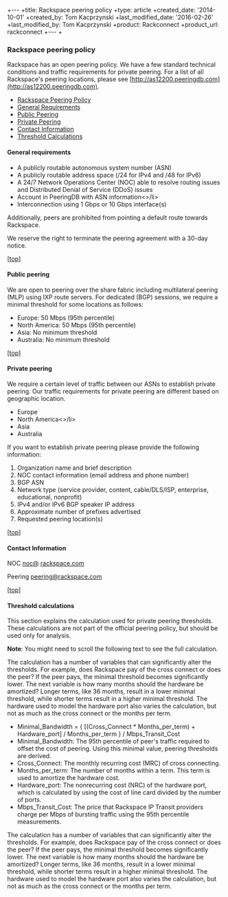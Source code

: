 +---
+title: Rackspace peering policy
+type: article
+created_date: '2014-10-01'
+created_by: Tom Kacprzynski
+last_modified_date: '2016-02-26'
+last_modified_by: Tom Kacprzynski
+product: Rackconnect
+product_url: rackconnect
+---
+


###  Rackspace peering policy

Rackspace has an open peering policy. We have a few standard technical conditions and traffic requirements for private peering. For a list of all Rackspace's peering locations, please see [http://as12200.peeringdb.com](http://as12200.peeringdb.com).

- [Rackspace Peering Policy](https://github.rackspace.com/Product-DevOps/rackspace-knowledge-center-everything/blob/2e8647a806d39c26a4460b348aa0ec9f2dd3600f/articles/undefined/rackspace-peering-policy.md#rax)
- [General Requirements](https://github.rackspace.com/Product-DevOps/rackspace-knowledge-center-everything/blob/2e8647a806d39c26a4460b348aa0ec9f2dd3600f/articles/undefined/rackspace-peering-policy.md#reqs)
- [Public Peering](https://github.rackspace.com/Product-DevOps/rackspace-knowledge-center-everything/blob/2e8647a806d39c26a4460b348aa0ec9f2dd3600f/articles/undefined/rackspace-peering-policy.md#public)
- [Private Peering](https://github.rackspace.com/Product-DevOps/rackspace-knowledge-center-everything/blob/2e8647a806d39c26a4460b348aa0ec9f2dd3600f/articles/undefined/rackspace-peering-policy.md#private)
- [Contact Information](https://github.rackspace.com/Product-DevOps/rackspace-knowledge-center-everything/blob/2e8647a806d39c26a4460b348aa0ec9f2dd3600f/articles/undefined/rackspace-peering-policy.md#contact)
- [Threshold Calculations](https://github.rackspace.com/Product-DevOps/rackspace-knowledge-center-everything/blob/2e8647a806d39c26a4460b348aa0ec9f2dd3600f/articles/undefined/rackspace-peering-policy.md#threshold)

#### General requirements

- A publicly routable autonomous system number (ASN)
- A publicly routable address space (/24 for IPv4 and /48 for IPv6)
- A 24/7 Network Operations Center (NOC) able to resolve routing issues and Distributed Denial of Service (DDoS) issues
- Account in PeeringDB with ASN information<>/li>
- Interconnection using 1 Gbps or 10 Gbps interface(s)

Additionally, peers are prohibited from pointing a default route towards Rackspace.

We reserve the right to terminate the peering agreement with a 30-day notice.

[[top](https://github.rackspace.com/Product-DevOps/rackspace-knowledge-center-everything/blob/2e8647a806d39c26a4460b348aa0ec9f2dd3600f/articles/undefined/rackspace-peering-policy.md#top)]

#### Public peering

We are open to peering over the share fabric including multilateral peering (MLP) using IXP route servers. For dedicated (BGP) sessions, we require a minimal threshold for some locations as follows:

- Europe: 50 Mbps (95th percentile)
- North America: 50 Mbps (95th percentile)
- Asia: No minimum threshold
- Australia: No minimum threshold

[[top](https://github.rackspace.com/Product-DevOps/rackspace-knowledge-center-everything/blob/2e8647a806d39c26a4460b348aa0ec9f2dd3600f/articles/undefined/rackspace-peering-policy.md#top)]

#### Private peering

We require a certain level of traffic between our ASNs to establish private peering. Our traffic requirements for private peering are different based on geographic location.

- Europe
- North America<>/li>
- Asia
- Australia

If you want to establish private peering please provide the following information:

1. Organization name and brief description
2. NOC contact information (email address and phone number)
3. BGP ASN
4. Network type (service provider, content, cable/DLS/ISP, enterprise, educational, nonprofit)
5. IPv4 and/or IPv6 BGP speaker IP address
6. Approximate number of prefixes advertised
7. Requested peering location(s)

[[top](https://github.rackspace.com/Product-DevOps/rackspace-knowledge-center-everything/blob/2e8647a806d39c26a4460b348aa0ec9f2dd3600f/articles/undefined/rackspace-peering-policy.md#top)]

#### Contact Information

NOC [noc@](mailto:noc@rackspace.com) [rackspace.com](mailto:noc@rackspace.com)

Peering [peering@rackspace.com](mailto:peering@rackspace.com)

[[top](https://github.rackspace.com/Product-DevOps/rackspace-knowledge-center-everything/blob/2e8647a806d39c26a4460b348aa0ec9f2dd3600f/articles/undefined/rackspace-peering-policy.md#top)]

#### Threshold calculations

This section explains the calculation used for private peering thresholds. These calculations are not part of the official peering policy, but should be used only for analysis.

**Note**: You might need to scroll the following text to see the full calculation.

The calculation has a number of variables that can significantly alter the thresholds. For example, does Rackspace pay of the cross connect or does the peer? If the peer pays, the minimal threshold becomes significantly lower. The next variable is how many months should the hardware be amortized? Longer terms, like 36 months, result in a lower minimal threshold, while shorter terms result in a higher minimal threshold. The hardware used to model the hardware port also varies the calculation, but not as much as the cross connect or the months per term.

- Minimal\_Bandwidth = { [(Cross\_Connect \* Months\_per\_term) + Hardware\_port] / Months\_per\_term } / Mbps\_Transit\_Cost
- Minimal\_Bandwidth: The 95th percentile of peer's traffic required to offset the cost of peering. Using this minimal value, peering thresholds are derived.
- Cross\_Connect: The monthly recurring cost (MRC) of cross connecting.
- Months\_per\_term: The number of months within a term. This term is used to amortize the hardware cost.
- Hardware\_port: The nonrecurring cost (NRC) of the hardware port, which is calculated by using the cost of line card divided by the number of ports.
- Mbps\_Transit\_Cost: The price that Rackspace IP Transit providers charge per Mbps of bursting traffic using the 95th percentile measurements.

The calculation has a number of variables that can significantly alter the thresholds. For example, does Rackspace pay of the cross connect or does the peer? If the peer pays, the minimal threshold becomes significantly lower. The next variable is how many months should the hardware be amortized? Longer terms, like 36 months, result in a lower minimal threshold, while shorter terms result in a higher minimal threshold. The hardware used to model the hardware port also varies the calculation, but not as much as the cross connect or the months per term.


